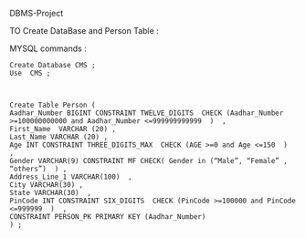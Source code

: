 ﻿DBMS-Project

TO Create DataBase and Person Table :

MYSQL commands :


    Create Database CMS ;
    Use  CMS ;



    Create Table Person ( 
    Aadhar_Number BIGINT CONSTRAINT TWELVE_DIGITS  CHECK (Aadhar_Number >=100000000000 and Aadhar_Number <=999999999999  )  ,
    First_Name  VARCHAR (20) ,
    Last_Name VARCHAR (20) ,
    Age INT CONSTRAINT THREE_DIGITS_MAX  CHECK (AGE >=0 and Age <=150  )  ,
    Gender VARCHAR(9) CONSTRAINT MF CHECK( Gender in (“Male”, “Female” , “others”)  ) ,
    Address_Line_1 VARCHAR(100)  ,
    City VARCHAR(30) ,
    State VARCHAR(30)  ,
    PinCode INT CONSTRAINT SIX_DIGITS  CHECK (PinCode >=100000 and PinCode <=999999  )  ,
    CONSTRAINT PERSON_PK PRIMARY KEY (Aadhar_Number)
    ) ;
